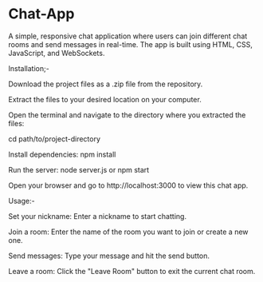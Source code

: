# Chat-App
A simple, responsive chat application where users can join different chat rooms and send messages in real-time. The app is built using HTML, CSS, JavaScript, and WebSockets.

Installation;-

Download the project files as a .zip file from the repository.

Extract the files to your desired location on your computer.

Open the terminal and navigate to the directory where you extracted the files:

cd path/to/project-directory

Install dependencies:
npm install

Run the server:
node server.js
or 
npm start

Open your browser and go to http://localhost:3000 to view this chat app.

Usage:-

Set your nickname: Enter a nickname to start chatting.

Join a room: Enter the name of the room you want to join or create a new one.

Send messages: Type your message and hit the send button.

Leave a room: Click the "Leave Room" button to exit the current chat room.
